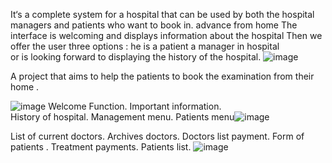 It‘s a complete system for a hospital that can be used by both the hospital managers  and patients who want to book in. advance from home
The interface is welcoming and displays information about the hospital Then we offer the user three options :
he is a patient 
a manager in hospital  
or is looking forward to displaying the history of the hospital.
![image](https://github.com/hagerkha/system-of-hospital/assets/131220220/1f6b2af7-750b-4c85-9a08-5c6c0569d7a3)

A project that aims to help the patients  to book the examination from their  home .


![image](https://github.com/hagerkha/system-of-hospital/assets/131220220/069911d8-8a2f-4ce2-90c0-f0c8531f2e6d)
Welcome Function.
Important information.                                                                                              
History of hospital.
Management menu.
Patients menu![image](https://github.com/hagerkha/system-of-hospital/assets/131220220/5370755f-d960-442c-a5c5-fe65f3d5c832)


List of current doctors.
Archives doctors.
 Doctors list payment.
Form of patients .
Treatment payments.
Patients list.
![image](https://github.com/hagerkha/system-of-hospital/assets/131220220/30d77042-8f19-4bbc-af00-de1af772f800)

